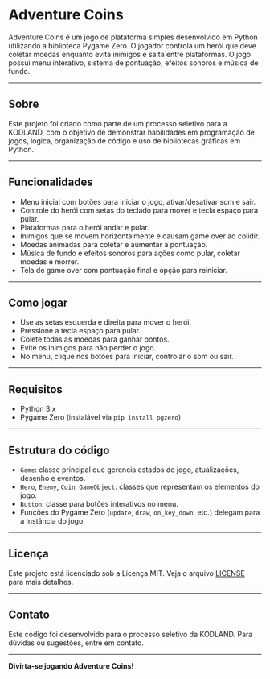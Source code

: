 # Adventure Coins

Adventure Coins é um jogo de plataforma simples desenvolvido em Python utilizando a biblioteca Pygame Zero. O jogador controla um herói que deve coletar moedas enquanto evita inimigos e salta entre plataformas. O jogo possui menu interativo, sistema de pontuação, efeitos sonoros e música de fundo.

---

## Sobre

Este projeto foi criado como parte de um processo seletivo para a KODLAND, com o objetivo de demonstrar habilidades em programação de jogos, lógica, organização de código e uso de bibliotecas gráficas em Python.

---

## Funcionalidades

- Menu inicial com botões para iniciar o jogo, ativar/desativar som e sair.
- Controle do herói com setas do teclado para mover e tecla espaço para pular.
- Plataformas para o herói andar e pular.
- Inimigos que se movem horizontalmente e causam game over ao colidir.
- Moedas animadas para coletar e aumentar a pontuação.
- Música de fundo e efeitos sonoros para ações como pular, coletar moedas e morrer.
- Tela de game over com pontuação final e opção para reiniciar.

---

## Como jogar

- Use as setas esquerda e direita para mover o herói.
- Pressione a tecla espaço para pular.
- Colete todas as moedas para ganhar pontos.
- Evite os inimigos para não perder o jogo.
- No menu, clique nos botões para iniciar, controlar o som ou sair.

---

## Requisitos

- Python 3.x
- Pygame Zero (instalável via `pip install pgzero`)

---

## Estrutura do código

- `Game`: classe principal que gerencia estados do jogo, atualizações, desenho e eventos.
- `Hero`, `Enemy`, `Coin`, `GameObject`: classes que representam os elementos do jogo.
- `Button`: classe para botões interativos no menu.
- Funções do Pygame Zero (`update`, `draw`, `on_key_down`, etc.) delegam para a instância do jogo.

---

## Licença

Este projeto está licenciado sob a Licença MIT. Veja o arquivo [LICENSE](LICENSE) para mais detalhes.

---

## Contato

Este código foi desenvolvido para o processo seletivo da KODLAND. Para dúvidas ou sugestões, entre em contato.

---

**Divirta-se jogando Adventure Coins!**

